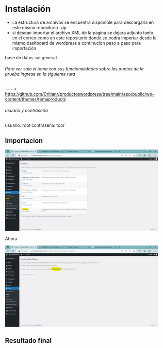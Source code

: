 # Instalación
- La estructura de archivos se encuentra disponible para descargarla en este mismo repositorio .zip
- si desean importar el archivo XML de la pagina se dejara adjunto tanto en el correo como en este repositorio donde
se podra importar desde la mismo dashboard de wordpress a continucion paso a paso para importación

base de datos sql general

###### Para ver solo el tema con sus funcionalidades sobre los puntos de la prueba ingrese en la siguiente ruta

--->  https://github.com/Critianr/productoswordpress/tree/main/app/public/wp-content/themes/temaproducts

###### usuario y contraseña
usuario: root
contraseña: toor

## Importacion
![Image text](https://github.com/Critianr/productoswordpress/blob/main/assets/import.JPG)

 Ahora

![Image text](https://github.com/Critianr/productoswordpress/blob/main/assets/import1.JPG)

## Resultado final
